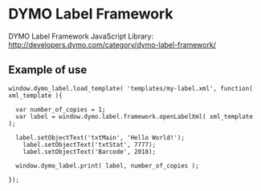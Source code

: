 # DYMO Label Framework
DYMO Label Framework JavaScript Library:
http://developers.dymo.com/category/dymo-label-framework/

## Example of use

``` 
window.dymo_label.load_template( 'templates/my-label.xml', function( xml_template ){
  
  var number_of_copies = 1;
  var label = window.dymo.label.framework.openLabelXml( xml_template );
  
  label.setObjectText('txtMain', 'Hello World!');
	label.setObjectText('txtStat', 7777);
	label.setObjectText('Barcode', 2018);

  window.dymo_label.print( label, number_of_copies );

});
``` 
